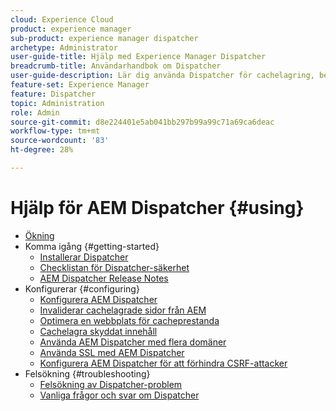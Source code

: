 ```yaml
---
cloud: Experience Cloud
product: experience manager
sub-product: experience manager dispatcher
archetype: Administrator
user-guide-title: Hjälp med Experience Manager Dispatcher
breadcrumb-title: Användarhandbok om Dispatcher
user-guide-description: Lär dig använda Dispatcher för cachelagring, belastningsutjämning och förbättrad säkerhet för AEM-servern.
feature-set: Experience Manager
feature: Dispatcher
topic: Administration
role: Admin
source-git-commit: d8e224401e5ab041bb297b99a99c71a69ca6deac
workflow-type: tm+mt
source-wordcount: '83'
ht-degree: 28%

---
```



# Hjälp för AEM Dispatcher {#using}

+ [Ökning](dispatcher.md)
+ Komma igång {#getting-started}
   + [Installerar Dispatcher](dispatcher-install.md)
   + [Checklistan för Dispatcher-säkerhet](security-checklist.md)
   + [AEM Dispatcher Release Notes](release-notes.md)
+ Konfigurerar {#configuring}
   + [Konfigurera AEM Dispatcher](dispatcher-configuration.md)
   + [Invaliderar cachelagrade sidor från AEM](page-invalidate.md)
   + [Optimera en webbplats för cacheprestanda](https://experienceleague.adobe.com/en/docs/experience-manager-65/content/implementing/deploying/configuring/configuring-performance)
   + [Cachelagra skyddat innehåll](permissions-cache.md)
   + [Använda AEM Dispatcher med flera domäner](dispatcher-domains.md)
   + [Använda SSL med AEM Dispatcher](dispatcher-ssl.md)
   + [Konfigurera AEM Dispatcher för att förhindra CSRF-attacker](configuring-dispatcher-to-prevent-csrf.md)
+ Felsökning {#troubleshooting}
   + [Felsökning av Dispatcher-problem](dispatcher-troubleshooting.md)
   + [Vanliga frågor och svar om Dispatcher](dispatcher-faq.md)

